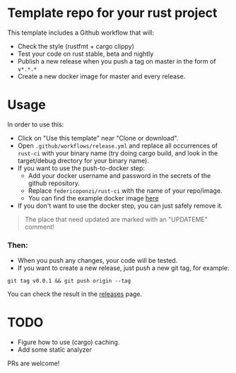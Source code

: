 # Template repo for your rust project
This template includes a Github workflow that will:
 * Check the style (rustfmt + cargo clippy)
 * Test your code on rust stable, beta and nightly
 * Publish a new release when you push a tag on master in the form of `v*.*.*`
 * Create a new docker image for master and every release.

# Usage
In order to use this:

* Click on "Use this template" near "Clone or download".
* Open `.github/workflows/release.yml` and replace all occurrences of `rust-ci` with your binary name (try doing cargo build, and look in the target/debug drectory for your binary name).
* If you want to use the push-to-docker step:
  * Add your docker username and password in the secrets of the github repository.
  * Replace `federicoponzi/rust-ci` with the name of your repo/image.
  * You can find the example docker image [here](https://hub.docker.com/repository/docker/federicoponzi/rust-ci)
* If you don't want to use the docker step, you can just safely remove it.
  
> The place that need updated are marked with an "UPDATEME" comment!

### Then:

* When you push any changes, your code will be tested.
* If you want to create a new release, just push a new git tag, for example:

```
git tag v0.0.1 && git push origin --tag
```
You can check the result in the [releases](https://github.com/FedericoPonzi/rust-ci/releases) page.


# TODO
* Figure how to use (cargo) caching.
* Add some static analyzer

PRs are welcome!
